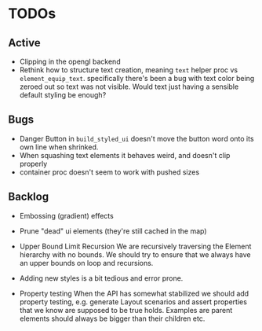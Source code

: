 # TODOs

## Active
* Clipping in the opengl backend
* Rethink how to structure text creation, meaning `text` helper proc vs `element_equip_text`.
    specifically there's been a bug with text color being zeroed out so text was not visible.
    Would text just having a sensible default styling be enough?

## Bugs
* Danger Button in `build_styled_ui` doesn't move the button word onto its own line when shrinked.
* When squashing text elements it behaves weird, and doesn't clip properly
* container proc doesn't seem to work with pushed sizes

## Backlog
* Embossing (gradient) effects
* Prune "dead" ui elements (they're still cached in the map)
* Upper Bound Limit Recursion
    We are recursively traversing the Element hierarchy with no bounds. We should try to ensure that we always have an upper bounds on loop 
    and recursions.
* Adding new styles is a bit tedious and error prone.

* Property testing
    When the API has somewhat stabilized we should add property testing, e.g. generate Layout scenarios and assert properties
    that we know are supposed to be true holds. Examples are parent elements should always be bigger than their children etc.

